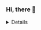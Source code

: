


### Hi, there 👋


<details>
  
    *다시보기 위한 기록장*

  ![Java](https://img.shields.io/badge/java-%23ED8B00.svg?style=for-the-badge&logo=java&logoColor=white)
</details>





